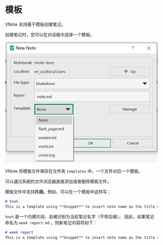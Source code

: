# 模板
VNote 支持基于模板创建笔记。

创建笔记时，您可以在对话框中选择一个模板。

![](vx_images/990329117213.png)

VNote 将模板文件保存在文件夹 `templates` 中。一个文件对应一个模板。

可以通过系统的文件浏览器直接添加或者删除模板文件。

模板文件中支持**片段**。例如，可以在一个模板中这样写：

```md
# %no%
This is a template using **Snippet** to insert note name as the title automatically.
```

`%no%` 是一个内建片段，会被识别为当前笔记名字（不带后缀）。 因此，如果笔记命名为 `week report.md` ，则新笔记内容将如下：

```md
# week report
This is a template using **Snippet** to insert note name as the title automatically.
```